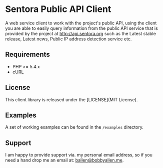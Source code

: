 Sentora Public API Client
=====

A web service client to work with the project's public API, using the client you are able to easily query information from the public
API service that is provided by the project at http://api.sentora.org such as the Latest stable release, Latest news, Public IP address detection service etc.

Requirements
------------

* PHP >= 5.4.x
* cURL

License
-------

This client library is released under the [LICENSE](MIT License).

Examples
--------

A set of working examples can be found in the ``/examples`` directory.

Support
-------

I am happy to provide support via. my personal email address, so if you need a hand drop me an email at: [ballen@bobbyallen.me]().
